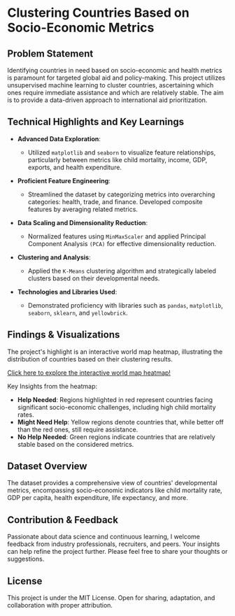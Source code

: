 # Clustering Countries Based on Socio-Economic Metrics

## Problem Statement
Identifying countries in need based on socio-economic and health metrics is paramount for targeted global aid and policy-making. This project utilizes unsupervised machine learning to cluster countries, ascertaining which ones require immediate assistance and which are relatively stable. The aim is to provide a data-driven approach to international aid prioritization.

## Technical Highlights and Key Learnings

- **Advanced Data Exploration**:
  - Utilized `matplotlib` and `seaborn` to visualize feature relationships, particularly between metrics like child mortality, income, GDP, exports, and health expenditure.

- **Proficient Feature Engineering**:
  - Streamlined the dataset by categorizing metrics into overarching categories: health, trade, and finance. Developed composite features by averaging related metrics.

- **Data Scaling and Dimensionality Reduction**:
  - Normalized features using `MinMaxScaler` and applied Principal Component Analysis `(PCA)` for effective dimensionality reduction.

- **Clustering and Analysis**:
  - Applied the `K-Means` clustering algorithm and strategically labeled clusters based on their developmental needs.

- **Technologies and Libraries Used**: 
  - Demonstrated proficiency with libraries such as `pandas`, `matplotlib`, `seaborn`, `sklearn`, and `yellowbrick`.

## Findings & Visualizations

The project's highlight is an interactive world map heatmap, illustrating the distribution of countries based on their clustering results. 

[Click here to explore the interactive world map heatmap!](https://KgKevin0.github.io/Clustering-Countries-In-Need/cluster_worldmap.html)

Key Insights from the heatmap:
- **Help Needed**: Regions highlighted in red represent countries facing significant socio-economic challenges, including high child mortality rates.
- **Might Need Help**: Yellow regions denote countries that, while better off than the red ones, still require assistance.
- **No Help Needed**: Green regions indicate countries that are relatively stable based on the considered metrics.

## Dataset Overview

The dataset provides a comprehensive view of countries' developmental metrics, encompassing socio-economic indicators like child mortality rate, GDP per capita, health expenditure, life expectancy, and more.

## Contribution & Feedback

Passionate about data science and continuous learning, I welcome feedback from industry professionals, recruiters, and peers. Your insights can help refine the project further. Please feel free to share your thoughts or suggestions.

## License
This project is under the MIT License. Open for sharing, adaptation, and collaboration with proper attribution.
